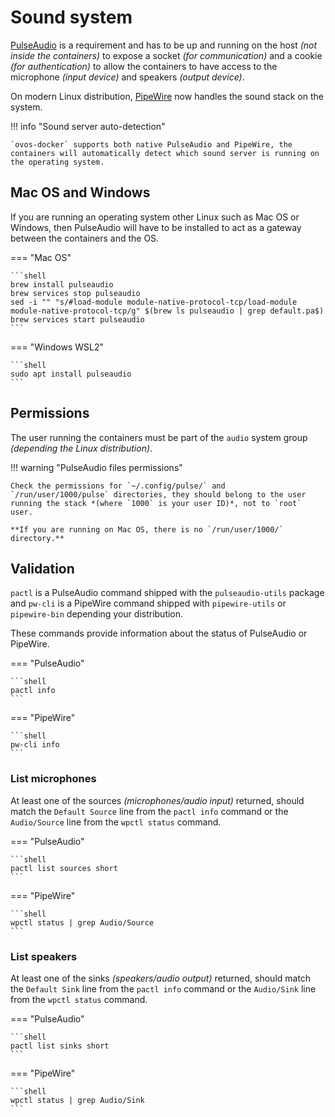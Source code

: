 # Sound system

[PulseAudio](https://en.wikipedia.org/wiki/PulseAudio) is a requirement and has to be up and running on the host _(not inside the containers)_ to expose a socket _(for communication)_ and a cookie _(for authentication)_ to allow the containers to have access to the microphone _(input device)_ and speakers _(output device)_.

On modern Linux distribution, [PipeWire](https://en.wikipedia.org/wiki/PipeWire) now handles the sound stack on the system.

!!! info "Sound server auto-detection"

    `ovos-docker` supports both native PulseAudio and PipeWire, the containers will automatically detect which sound server is running on the operating system.

## Mac OS and Windows

If you are running an operating system other Linux such as Mac OS or Windows, then PulseAudio will have to be installed to act as a gateway between the containers and the OS.

=== "Mac OS"

    ```shell
    brew install pulseaudio
    brew services stop pulseaudio
    sed -i "" "s/#load-module module-native-protocol-tcp/load-module module-native-protocol-tcp/g" $(brew ls pulseaudio | grep default.pa$)
    brew services start pulseaudio
    ```

=== "Windows WSL2"

    ```shell
    sudo apt install pulseaudio
    ```

## Permissions

The user running the containers must be part of the `audio` system group _(depending the Linux distribution)_.

!!! warning "PulseAudio files permissions"

    Check the permissions for `~/.config/pulse/` and `/run/user/1000/pulse` directories, they should belong to the user running the stack *(where `1000` is your user ID)*, not to `root` user.

    **If you are running on Mac OS, there is no `/run/user/1000/` directory.**

## Validation

`pactl` is a PulseAudio command shipped with the `pulseaudio-utils` package and `pw-cli` is a PipeWire command shipped with `pipewire-utils` or `pipewire-bin` depending your distribution.

These commands provide information about the status of PulseAudio or PipeWire.

=== "PulseAudio"

    ```shell
    pactl info
    ```

=== "PipeWire"

    ```shell
    pw-cli info
    ```

### List microphones

At least one of the sources _(microphones/audio input)_ returned, should match the `Default Source` line from the `pactl info` command or the `Audio/Source` line from the `wpctl status` command.

=== "PulseAudio"

    ```shell
    pactl list sources short
    ```

=== "PipeWire"

    ```shell
    wpctl status | grep Audio/Source
    ```

### List speakers

At least one of the sinks _(speakers/audio output)_ returned, should match the `Default Sink` line from the `pactl info` command or the `Audio/Sink` line from the `wpctl status` command.

=== "PulseAudio"

    ```shell
    pactl list sinks short
    ```

=== "PipeWire"

    ```shell
    wpctl status | grep Audio/Sink
    ```

